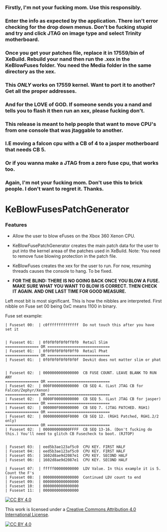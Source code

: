### Firstly, I'm not your fucking mom. Use this responsibly.

### Enter the info as expected by the application. There isn't error checking for the drop down menus. Don't be fucking stupid and try and click JTAG on image type and select Trinity motherboard.

### Once you get your patches file, replace it in 17559/bin of XeBuild. Rebuild your nand then run the .xex in the KeBlowFuses folder. You need the Media folder in the same directory as the xex.

### This *ONLY* works on 17559 kernel. Want to port it to another? Get all the proper addresses.

### And for the LOVE of GOD. If someone sends you a nand and tells you to flash it then run an xex, please fucking don't.

### This release is meant to help people that want to move CPU's from one console that was jtaggable to another.
### I.E moving a falcon cpu with a CB of 4 to a jasper motherboard that needs CB 5.

### Or if you wanna make a JTAG from a zero fuse cpu, that works too.

### Again, I'm not your fucking mom. Don't use this to brick people. I don't want to regret it. Thanks.

# KeBlowFusesPatchGenerator

### Features

- Allow the user to blow eFuses on the Xbox 360 Xenon CPU. 
- KeBlowFusePatchGenerator creates the main patch data for the user to put into the kernel areaa of the patches used in XeBuild.  Note: You need to remove fuse blowing protection in the patch file.
- KeBlowFuses creates the xex for the user to run.  For now, resuming threads causes the console to hang. To be fixed.

- **FOR THE BLIND: THERE IS NO GOING BACK ONCE YOU BLOW A FUSE. MAKE SURE WHAT YOU WANT TO BLOW IS CORRECT. THEN CHECK IT AGAIN. AND ONE LAST TIME FOR GOOD MEASURE.**

Left most bit is most significant. This is how the nibbles are interpreted. First nibble on Fuse set 00 being 0xC means 1100 in binary.


Fuse set example:

    | Fuseset 00:  | c0ffffffffffffff  Do not touch this after you have set it 
    
    
    | Fuseset 01:  | 0f0f0f0f0f0ff0f0  Retail Slim 
    =============== OR ============================
    | Fuseset 01:  | 0f0f0f0f0f0f0ff0  Retail Phat 
    =============== OR ============================
    | Fuseset 01:  | 0f0f0f0f0f0f0f0f  Devkit does not matter slim or phat

    
    | Fuseset 02:  | 0000000000000000  CB FUSE COUNT. LEAVE BLANK TO RUN ANY
    =============== OR ============================
    | Fuseset 02:  | 000F000000000000  CB SEQ 4. (Last JTAG CB for Falcon/Zephyr/Xenon)
    =============== OR ============================
    | Fuseset 02:  | 0000F00000000000  CB SEQ 5. (Last JTAG CB for jasper)
    =============== OR ============================
    | Fuseset 02:  | 000000F000000000  CB SEQ 7. (JTAG PATCHED. RGH1)
    =============== OR ============================
    | Fuseset 02:  | 00000000000F0000  CB SEQ 12. (RGH1 Patched, RGH1.2/2 only)
    =============== OR ============================
    | Fuseset 02:  | 000000000000FFFF  CB SEQ 13-16. (Don't fucking do this.) You'll need to glitch CB Fusecheck to boot. (RJTOP)

    
    | Fuseset 03:  | eed5b3ae123af5c0  CPU KEY. FIRST HALF
    | Fuseset 04:  | eed5b3ae123af5c0  CPU KEY. FIRST HALF
    | Fuseset 05:  | 1602d8ae9d2087e1  CPU KEY. SECOND HALF
    | Fuseset 06:  | 1602d8ae9d2087e1  CPU KEY. SECOND HALF
    
    | Fuseset 07:  | fffff00000000000  LDV Value. In this example it is 5. Count the F's
    | Fuseset 08:  | 0000000000000000  Continued LDV count to end
    | Fuseset 09:  | 0000000000000000
    | Fuseset 10:  | 0000000000000000
    | Fuseset 11:  | 0000000000000000
[![CC BY 4.0][cc-by-shield]][cc-by]

This work is licensed under a
[Creative Commons Attribution 4.0 International License][cc-by].

[![CC BY 4.0][cc-by-image]][cc-by]

[cc-by]: http://creativecommons.org/licenses/by/4.0/
[cc-by-image]: https://i.creativecommons.org/l/by/4.0/88x31.png
[cc-by-shield]: https://img.shields.io/badge/License-CC%20BY%204.0-lightgrey.svg
